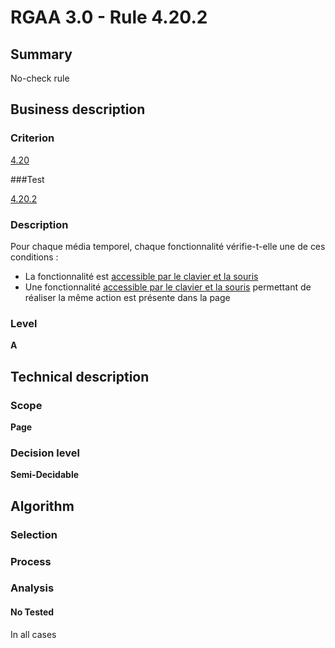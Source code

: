 # RGAA 3.0 -  Rule 4.20.2

## Summary

No-check rule

## Business description

### Criterion

[4.20](http://disic.github.io/rgaa_referentiel_en/RGAA3.0_Criteria_English_version_v1.html#crit-4-20)

###Test

[4.20.2](http://disic.github.io/rgaa_referentiel_en/RGAA3.0_Criteria_English_version_v1.html#test-4-20-2)

### Description

Pour chaque m&eacute;dia temporel, chaque fonctionnalit&eacute; v&eacute;rifie-t-elle une de ces conditions : 
 
 * La fonctionnalit&eacute; est <a href="http://references.modernisation.gouv.fr/referentiel-technique-0#mAAClavierSouris">accessible par le clavier et la souris</a> 
 * Une fonctionnalit&eacute; <a href="http://references.modernisation.gouv.fr/referentiel-technique-0#mAAClavierSouris">accessible par le clavier et la souris</a> permettant de r&eacute;aliser la m&ecirc;me action est pr&eacute;sente dans la page 


### Level

**A**

## Technical description

### Scope

**Page**

### Decision level

**Semi-Decidable**

## Algorithm

### Selection

### Process

### Analysis

#### No Tested 

In all cases
